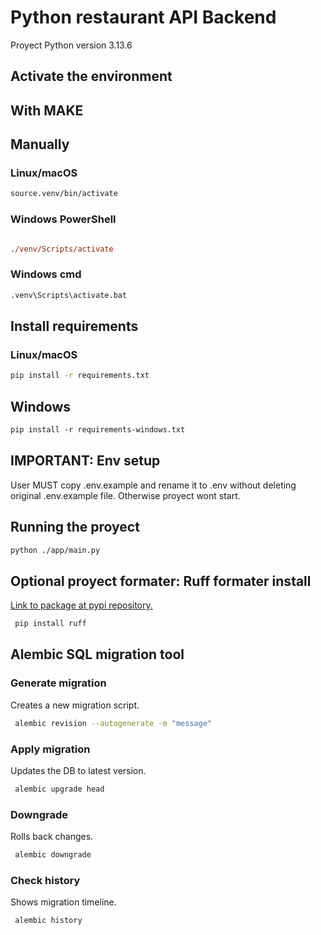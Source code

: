 # Python restaurant API Backend

Proyect Python version 3.13.6

## Activate the environment

## With MAKE

## Manually

### Linux/macOS

```sh
source.venv/bin/activate
```

### Windows PowerShell

```ps

./venv/Scripts/activate

```

### Windows cmd

```cmd
.venv\Scripts\activate.bat
```

## Install requirements

### Linux/macOS

```sh
pip install -r requirements.txt
```

## Windows

```ps
pip install -r requirements-windows.txt
```

## IMPORTANT: Env setup

User MUST copy .env.example and rename it to .env without deleting original .env.example file. Otherwise proyect wont start.

## Running the proyect

```sh
python ./app/main.py
```

## Optional proyect formater: Ruff formater install

[Link to package at pypi repository.](https://pypi.org/project/ruff/)

```sh
 pip install ruff
```

## Alembic SQL migration tool

### Generate migration

Creates a new migration script.

```sh
 alembic revision --autogenerate -m "message"
```

### Apply migration

Updates the DB to latest version.

```sh
 alembic upgrade head
```

### Downgrade

Rolls back changes.

```sh
 alembic downgrade
```

### Check history

Shows migration timeline.

```sh
 alembic history
```
